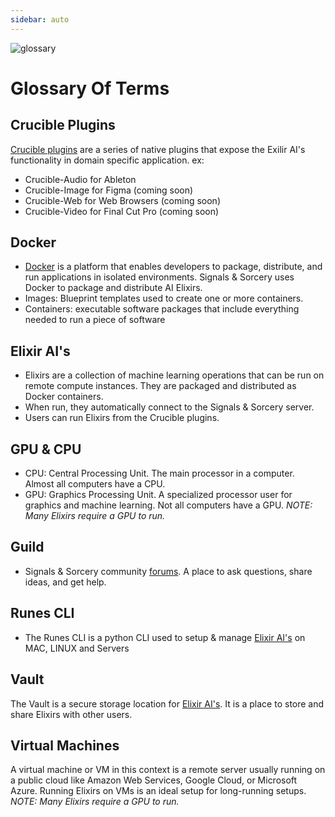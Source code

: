 ```yaml
---
sidebar: auto
---
```


![glossary](/sas_glossary.png)

# Glossary Of Terms

## Crucible Plugins

[Crucible plugins](/crucible-plugins) are a series of native plugins that expose the Exilir AI's functionality in domain specific application. ex:
- Crucible-Audio for Ableton 
- Crucible-Image for Figma (coming soon)
- Crucible-Web for Web Browsers (coming soon)
- Crucible-Video for Final Cut Pro (coming soon)

## Docker

- [Docker](https://www.docker.com/) is a platform that enables developers to package, distribute, and run applications in isolated environments.  Signals & Sorcery uses Docker to package and distribute AI Elixirs.
- Images: Blueprint templates used to create one or more containers.
- Containers: executable software packages that include everything needed to run a piece of software

## Elixir AI's

- Elixirs are a collection of machine learning operations that can be run on remote compute instances.  They are packaged and distributed as Docker containers.  
- When run, they automatically connect to the Signals & Sorcery server.  
- Users can run Elixirs from the Crucible plugins.

## GPU & CPU

- CPU: Central Processing Unit.  The main processor in a computer.  Almost all computers have a CPU.
- GPU: Graphics Processing Unit.  A specialized processor user for graphics and machine learning.  Not all computers have a GPU.  *NOTE: Many Elixirs require a GPU to run.*

## Guild

- Signals & Sorcery community [forums](/guild).  A place to ask questions, share ideas, and get help.

## Runes CLI

- The Runes CLI is a python CLI used to setup & manage [Elixir AI's](/elixirs) on MAC, LINUX and Servers
 
## Vault

The Vault is a secure storage location for [Elixir AI's](/elixirs).  It is a place to store and share Elixirs with other users.
  
## Virtual Machines

A virtual machine or VM in this context is a remote server usually running on a public cloud like Amazon Web Services, Google Cloud, or Microsoft Azure.  Running Elixirs on VMs is an ideal setup for long-running setups.  *NOTE: Many Elixirs require a GPU to run.*